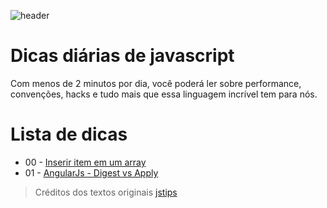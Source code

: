 ![header](https://raw.githubusercontent.com/loverajoel/jstips/gh-pages/resources/jstips-header-blog.gif)

# Dicas diárias de javascript
Com menos de 2 minutos por dia, você poderá ler sobre performance, convenções, hacks e tudo mais que essa linguagem incrível tem para nós.

# Lista de dicas

- 00 - [Inserir item em um array](https://github.com/hevertoncastro/dicas-js/blob/master/_posts/inserir-item-em-um-array.md)
- 01 - [AngularJs - Digest vs Apply](https://github.com/hevertoncastro/dicas-js/blob/master/_posts/angularjs-digest-vs-apply.md)

> Créditos dos textos originais [jstips](https://github.com/loverajoel/jstips)
